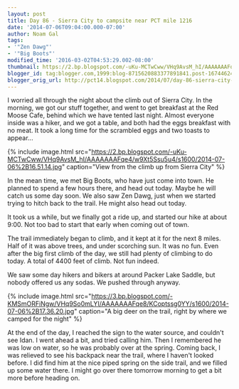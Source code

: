 ```yaml
---
layout: post
title: Day 86 - Sierra City to campsite near PCT mile 1216
date: '2014-07-06T09:04:00.000-07:00'
author: Noam Gal
tags:
- '"Zen Dawg"'
- '"Big Boots"'
modified_time: '2016-03-02T04:53:29.002-08:00'
thumbnail: https://2.bp.blogspot.com/-uKu-MCTwCww/VHq9AvsM_hI/AAAAAAAFqe4/w9Xt5Ssu5u4/s72-c/2014-07-06%2B16.51.14.jpg
blogger_id: tag:blogger.com,1999:blog-8715620883377891841.post-1674462435634668432
blogger_orig_url: http://pct14.blogspot.com/2014/07/day-86-sierra-city-to-campsite-near-pct.html
---
```

I worried all through the night about the climb out of Sierra City. In the morning, we got our stuff together, and went to get breakfast at the Red Moose Cafe, behind which we have tented last night. Almost everyone inside was a hiker, and we got a table, and both had the eggs breakfast with no meat. It took a long time for the scrambled eggs and two toasts to appear...

{% include image.html src="https://2.bp.blogspot.com/-uKu-MCTwCww/VHq9AvsM_hI/AAAAAAAFqe4/w9Xt5Ssu5u4/s1600/2014-07-06%2B16.51.14.jpg" caption="View from the climb up from Sierra City" %}

In the mean time, we met Big Boots, who have just come into town. He planned to spend a few hours there, and head out today. Maybe he will catch us some day soon. We also saw Zen Dawg, just when we started trying to hitch back to the trail. He might also head out today.

It took us a while, but we finally got a ride up, and started our hike at about 9:00. Not too bad to start that early when coming out of town.

The trail immediately began to climb, and it kept at it for the next 8 miles. Half of it was above trees, and under scorching sun. It was no fun. Even after the big first climb of the day, we still had plenty of climbing to do today. A total of 4400 feet of climb. Not fun indeed.

We saw some day hikers and bikers at around Packer Lake Saddle, but nobody offered us any sodas. We pushed through anyway.

{% include image.html src="https://3.bp.blogspot.com/-KMSmORFiNgw/VHq9So0mLYI/AAAAAAAFqe8/KCoptssg0YY/s1600/2014-07-06%2B17.36.20.jpg" caption="A big deer on the trail, right by where we camped for the night" %}

At the end of the day, I reached the sign to the water source, and couldn't see Idan. I went ahead a bit, and tried calling him. Then I remembered he was low on water, so he was probably over at the spring. Coming back, I was relieved to see his backpack near the trail, where I haven't looked before. I did find him at the nice piped spring on the side trail, and we filled up some water there. I might go over there tomorrow morning to get a bit more before heading on.
